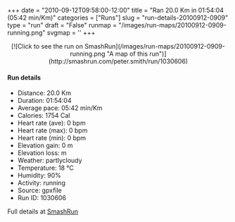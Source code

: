 +++
date = "2010-09-12T09:58:00-12:00"
title = "Ran 20.0 Km in 01:54:04 (05:42 min/Km)"
categories = ["Runs"]
slug = "run-details-20100912-0909"
type = "run"
draft = "False"
runmap = "/images/run-maps/20100912-0909-running.png"
svgmap = '<polyline points="40 41, 50 40, 51 42, 54 43, 56 46, 55 48, 55 49, 57 50, 67 50, 73 50, 76 50, 92 49, 92 47, 92 46, 96 45, 100 48, 95 45, 92 47, 92 48, 91 49, 72 50, 56 49, 48 50, 44 50, 41 50, 38 51, 35 50, 34 47, 33 46, 19 39, 18 38, 19 37, 24 37, 28 38, 36 38, 40 38, 40 38, 41 45, 43 48, 41 51, 41 62, 40 62, 38 64, 38 64, 37 63, 34 63, 32 62, 30 62, 29 61, 28 63, 24 65, 21 64, 18 64, 16 63, 13 65, 9 63, 9 64, 10 65, 12 66, 14 66, 17 64, 19 64, 21 64, 24 65, 28 63, 29 63, 29 62, 30 62, 32 62, 34 63, 39 64, 40 63, 41 62, 41 51, 38 51, 36 50, 35 50, 35 48, 34 46, 22 40, 0 35">'
+++



<!--more-->

<center>
[![Click to see the run on SmashRun](/images/run-maps/20100912-0909-running.png "A map of this run")](http://smashrun.com/peter.smith/run/1030606)
</center>

#### Run details

* Distance: 20.0 Km
* Duration: 01:54:04
* Average pace: 05:42 min/Km
* Calories: 1754 Cal
* Heart rate (ave): 0 bpm
* Heart rate (max): 0 bpm
* Heart rate (min): 0 bpm
* Elevation gain: 0 m
* Elevation loss:  m
* Weather: partlycloudy
* Temperature: 18 &deg;C
* Humidity: 90%
* Activity: running
* Source: gpxfile
* Run ID: 1030606

Full details at [SmashRun](http://smashrun.com/peter.smith/run/1030606)